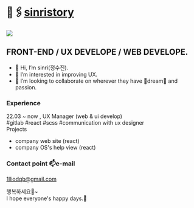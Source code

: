 # 📎🖇[sinristory](https://sinri0809.github.io/sinristory/)
![](https://wikidocs.net/images/page/160362/img-sec1-books.png)
## FRONT-END / UX DEVELOPE / WEB DEVELOPE.  
- 👋 Hi, I’m sinri(정수진).  
- 👀 I’m interested in improving UX.  
- 💞️ I’m looking to collaborate on wherever they have 🌟dream🌟 and passion.
  
### Experience
22.03 ~ now , UX Manager (web & ui develop)  
#gitlab #react #scss #communication with ux designer  
Projects  
- company web site (react)  
- company OS's help view (react)


### Contact point 📫e-mail 
1lliodqb@gmail.com 
  
  행복하세요🌼~  
  I hope everyone's happy days.🌼  
<!---
sinri0809/sinri0809 is a ✨ special ✨ repository because its `README.md` (this file) appears on your GitHub profile.
You can click the Preview link to take a look at your changes.
--->
